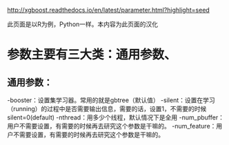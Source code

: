 http://xgboost.readthedocs.io/en/latest/parameter.html?highlight=seed

此页面是以R为例，Python一样。本内容为此页面的汉化

# 参数主要有三大类：通用参数、


## 通用参数：
 -booster：设置集学习器。常用的就是gbtree（默认值）
 -silent：设置在学习（running）的过程中是否需要输出信息，需要的话，设置1，不需要的时候silent=0(default)
 -nthread：用多少个线程，默认情况下是全用
 -num_pbuffer：用户不需要设置，有需要的时候再去研究这个参数是干嘛的。
 -num_feature：用户不需要设置，有需要的时候再去研究这个参数是干嘛的。
 
 
